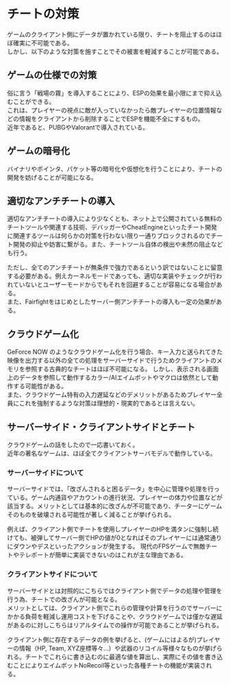 # チートの対策
ゲームのクライアント側にデータが置かれている限り、チートを阻止するのはほぼ確実に不可能である。  
しかし、以下のような対策を施すことでその被害を軽減することが可能である。

## ゲームの仕様での対策
俗に言う「戦場の霧」を導入することにより、ESPの効果を最小限にまで抑え込むことができる。  
これは、プレイヤーの視点に敵が入っていなかったら敵プレイヤーの位置情報などの情報をクライアントから削除することでESPを機能不全にするもの。  
近年であると、PUBGやValorantで導入されている。

## ゲームの暗号化
バイナリやポインタ、パケット等の暗号化や仮想化を行うことにより、チートの開発を妨げることが可能になる。

## 適切なアンチチートの導入
適切なアンチチートの導入により少なくとも、ネット上で公開されている無料のチートツールや関連する技術、デバッガーやCheatEngineといったチート開発に関連するツールは何らかの対策を行わない限り一通りブロックされるのでチート開発の抑止や妨害に繋がる。また、チートツール自体の検出や未然の阻止なども行う。  

ただし、全てのアンチチートが無条件で強力であるという訳ではないことに留意する必要がある。例えカーネルモードであっても、適切な実装やチェックが行われていないとユーザーモードからでもそれを回避することが容易になる場合がある。  
また、Fairfightをはじめとしたサーバー側アンチチートの導入も一定の効果がある。

## クラウドゲーム化
GeForce NOW のようなクラウドゲーム化を行う場合、キー入力と送られてきた映像を出力する以外の全ての処理をサーバーサイドで行うためクライアントのメモリを参照する古典的なチートはほぼ不可能になる。
しかし、表示される画面上のデータを参照して動作するカラー/AIエイムボットやマクロは依然として動作する可能性がある。  
また、クラウドゲーム特有の入力遅延などのデメリットがあるためプレイヤー全員にこれを強制するような対策は理想的・現実的であるとは言えない。

## サーバーサイド・クライアントサイドとチート
クラウドゲームの話をしたので一応書いておく。  
近年の著名なゲームは、ほぼ全てクライアントサーバモデルで動作している。

### サーバーサイドについて
サーバーサイドでは、「改ざんされると困るデータ」を中心に管理や処理を行っている。ゲーム内通貨やアカウントの進行状況、プレイヤーの体力や位置などが該当する。メリットとしては基本的に改ざんが不可能であり、チーターにゲームそのものを破壊される可能性が著しく減ることが挙げられる。

例えば、クライアント側でチートを使用しプレイヤーのHPを満タンに強制し続けても、被弾してサーバー側でHPの値が0となればそのプレイヤーには通常通りにダウンやデスといったアクションが発生する。
現代のFPSゲームで無敵チートやテレポートが簡単に実装できないのはこれが主な理由である。

### クライアントサイドについて
サーバーサイドとは対照的にこちらではクライアント側でデータの処理や管理を行う為、チートでの改ざんが可能となる。  
メリットとしては、クライアント側でこれらの管理や計算を行うのでサーバーにかかる負荷を軽減し運用コストを下げることや、クラウドゲームでは僅かな遅延があるのに対しこちらはリアルタイムでの操作が可能であることが挙げられる。

クライアント側に存在するデータの例を挙げると、(ゲームにはよるが)プレイヤーの情報（HP, Team, XYZ座標等々…）や武器のリコイル等様々なものが挙げられる。チートでこれらに書き込むのに最適な値を算出し、実際にその値を書き込むことによりエイムボットNoRecoil等といった各種チートの機能が実装される。